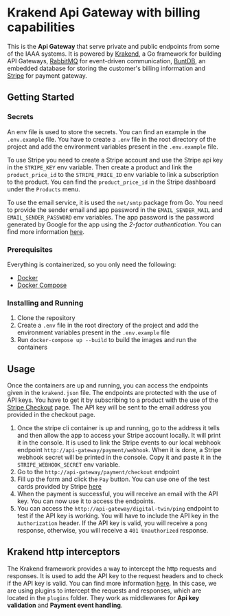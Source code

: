 # Krakend Api Gateway with billing capabilities

This is the **Api Gateway** that serve private and public endpoints from some of the IAAA systems. It is powered by [Krakend](https://www.krakend.io/), a Go framework for building API Gateways, [RabbitMQ](https://www.rabbitmq.com/) for event-driven communication, [BuntDB](https://github.com/tidwall/buntdb), an embedded database for storing the customer's billing information and [Stripe](https://stripe.com/) for payment gateway.

## Getting Started

### Secrets

An env file is used to store the secrets. You can find an example in the `.env.example` file. You have to create a `.env` file in the root directory of the project and add the environment variables present in the `.env.example` file.

To use Stripe you need to create a Stripe account and use the Stripe api key in the `STRIPE_KEY` env variable. Then create a product and link the `product_price_id` to the `STRIPE_PRICE_ID` env variable to link a subscription to the product. You can find the `product_price_id` in the Stripe dashboard under the `Products` menu.

To use the email service, it is used the `net/smtp` package from Go. You need to provide the sender email and app password in the `EMAIL_SENDER_MAIL` and `EMAIL_SENDER_PASSWORD` env variables. The app password is the password generated by Google for the app using the *2-factor authentication*. You can find more information [here](https://support.google.com/accounts/answer/185833).


### Prerequisites

Everything is containerized, so you only need the following:

- [Docker](https://docs.docker.com/install/)
- [Docker Compose](https://docs.docker.com/compose/install/)

### Installing and Running

1. Clone the repository
2. Create a `.env` file in the root directory of the project and add the environment variables present in the `.env.example` file
3. Run `docker-compose up --build` to build the images and run the containers

## Usage

Once the containers are up and running, you can access the endpoints given in the `krakend.json` file. The endpoints are protected with the use of API keys. You have to get it by subscribing to a product with the use of the [Stripe Checkout](https://stripe.com/docs/payments/checkout) page. The API key will be sent to the email address you provided in the checkout page.

1. Once the stripe cli container is up and running, go to the address it tells and then allow the app to access your Stripe account locally. It will print it in the console. It is used to link the Stripe events to our local webhook endpoint `http://api-gateway/payment/webhook`. When it is done, a Stripe webhook secret will be printed in the console. Copy it and paste it in the `STRIPE_WEBHOOK_SECRET` env variable.
2. Go to the `http://api-gateway/payment/checkout` endpoint
3. Fill up the form and click the `Pay` button. You can use one of the test cards provided by Stripe [here](https://stripe.com/docs/testing#cards)
4. When the payment is successful, you will receive an email with the API key. You can now use it to access the endpoints.
5. You can access the `http://api-gateway/digital-twin/ping` endpoint to test if the API key is working. You will have to include the API key in the `Authorization` header. If the API key is valid, you will receive a `pong` response, otherwise, you will receive a `401 Unauthorized` response.

## Krakend http interceptors

The Krakend framework provides a way to intercept the http requests and responses. It is used to add the API key to the request headers and to check if the API key is valid. You can find more information [here](https://www.krakend.io/docs/extending/). In this case, we are using plugins to intercept the requests and responses, which are located in the `plugins` folder. They work as middlewares for **Api key validation** and **Payment event handling**.
